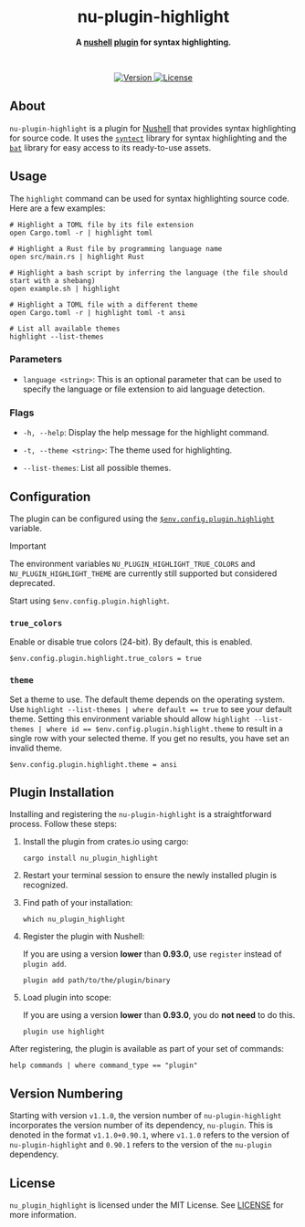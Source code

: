 <h1 align="center">nu-plugin-highlight</h1>
<p align="center">
  <b>
    A <a href="https://www.nushell.sh">nushell</a> 
    <a href="https://www.nushell.sh/book/plugins.html">plugin</a> for syntax 
    highlighting.
  </b>
</p>

<br>

<p align="center">
  <a href="https://crates.io/crates/nu-plugin-highlight">
    <img alt="Version" src="https://img.shields.io/crates/v/nu-plugin-highlight?style=for-the-badge"/>
  </a>
  <a href="https://github.com/cptpiepmatz/nu-plugin-highlight/blob/main/LICENSE">
    <img alt="License" src="https://img.shields.io/crates/l/nu-plugin-highlight?style=for-the-badge"/>  
  </a>
</p>

## About
`nu-plugin-highlight` is a plugin for [Nushell](https://www.nushell.sh) that 
provides syntax highlighting for source code. 
It uses the [`syntect`](https://crates.io/crates/syntect) library for syntax 
highlighting and the [`bat`](https://crates.io/crates/bat) library for easy 
access to its ready-to-use assets.

## Usage
The `highlight` command can be used for syntax highlighting source code. 
Here are a few examples:
```nushell 
# Highlight a TOML file by its file extension
open Cargo.toml -r | highlight toml

# Highlight a Rust file by programming language name
open src/main.rs | highlight Rust

# Highlight a bash script by inferring the language (the file should start with a shebang)
open example.sh | highlight

# Highlight a TOML file with a different theme
open Cargo.toml -r | highlight toml -t ansi

# List all available themes
highlight --list-themes
```

### Parameters
- `language <string>`:
  This is an optional parameter that can be used to specify the language or file 
  extension to aid language detection.

### Flags
- `-h, --help`: 
  Display the help message for the highlight command.

- `-t, --theme <string>`: 
  The theme used for highlighting.

- `--list-themes`: 
  List all possible themes.

## Configuration
The plugin can be configured using the 
[`$env.config.plugin.highlight`](https://github.com/nushell/nushell/pull/10955) 
variable.

> [!IMPORTANT]
> The environment variables `NU_PLUGIN_HIGHLIGHT_TRUE_COLORS` and
> `NU_PLUGIN_HIGHLIGHT_THEME` are currently still supported but considered
> deprecated.
>
> Start using `$env.config.plugin.highlight`.

### `true_colors`
Enable or disable true colors (24-bit).
By default, this is enabled.
```nushell
$env.config.plugin.highlight.true_colors = true
```

### `theme`
Set a theme to use.
The default theme depends on the operating system.
Use `highlight --list-themes | where default == true` to see your default theme.
Setting this environment variable should allow
`highlight --list-themes | where id == $env.config.plugin.highlight.theme` to 
result in a single row with your selected theme.
If you get no results, you have set an invalid theme.
```nushell
$env.config.plugin.highlight.theme = ansi
```

## Plugin Installation
Installing and registering the `nu-plugin-highlight` is a straightforward 
process. 
Follow these steps:

1. Install the plugin from crates.io using cargo:
    ```nushell
    cargo install nu_plugin_highlight
    ```

2. Restart your terminal session to ensure the newly installed plugin is recognized.

3. Find path of your installation:
    ```nushell
    which nu_plugin_highlight
    ```

4. Register the plugin with Nushell:
   
    If you are using a version **lower** than **0.93.0**, use `register` instead of `plugin add`.
    ```nushell
    plugin add path/to/the/plugin/binary
    ```

5. Load plugin into scope:

   If you are using a version **lower** than **0.93.0**, you do **not need** to do this.
   ```nushell
   plugin use highlight
   ```

After registering, the plugin is available as part of your set of commands:

```nushell
help commands | where command_type == "plugin"
```

## Version Numbering
Starting with version `v1.1.0`, the version number of `nu-plugin-highlight` 
incorporates the version number of its dependency, `nu-plugin`. 
This is denoted in the format `v1.1.0+0.90.1`, where `v1.1.0` refers to the 
version of `nu-plugin-highlight` and `0.90.1` refers to the version of the 
`nu-plugin` dependency.

## License
`nu_plugin_highlight` is licensed under the MIT License. 
See [LICENSE](LICENSE) for more information.
